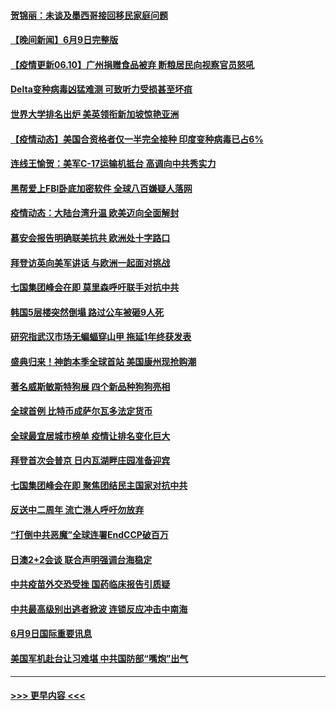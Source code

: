 #### [贺锦丽：未谈及墨西哥接回移民家庭问题](../pages/prog202/a103138997.md?t=06101401) 
#### [【晚间新闻】6月9日完整版](../pages/prog202/a103139203.md?t=06101401) 
#### [【疫情更新06.10】广州捐赠食品被弃 断粮居民向视察官员怒吼](../pages/prog202/a103133785.md?t=06101401) 
#### [Delta变种病毒凶猛难测 可致听力受损甚至坏疽](../pages/prog202/a103138690.md?t=06101401) 
#### [世界大学排名出炉 美英领衔新加坡惊艳亚洲](../pages/prog202/a103139132.md?t=06101401) 
#### [【疫情动态】美国合资格者仅一半完全接种 印度变种病毒已占6%](../pages/prog202/a103139122.md?t=06101401) 
#### [连线王愉贺：美军C-17运输机抵台 高调向中共秀实力](../pages/prog202/a103138148.md?t=06101401) 
#### [黑帮爱上FBI卧底加密软件 全球八百嫌疑人落网](../pages/prog202/a103138066.md?t=06101401) 
#### [疫情动态：大陆台湾升温 欧美迈向全面解封](../pages/prog202/a103139093.md?t=06101401) 
#### [慕安会报告明确联美抗共 欧洲处十字路口](../pages/prog202/a103139080.md?t=06101401) 
#### [拜登访英向美军讲话 与欧洲一起面对挑战](../pages/prog202/a103139078.md?t=06101401) 
#### [七国集团峰会在即 莫里森呼吁联手对抗中共](../pages/prog202/a103139068.md?t=06101401) 
#### [韩国5层楼突然倒塌 路过公车被砸9人死](../pages/prog202/a103139054.md?t=06101401) 
#### [研究指武汉市场无蝙蝠穿山甲 拖延1年终获发表](../pages/prog202/a103138980.md?t=06101401) 
#### [盛典归来！神韵本季全球首站 美国康州现抢购潮](../pages/prog202/a103139040.md?t=06101401) 
#### [著名威斯敏斯特狗展 四个新品种狗狗亮相](../pages/prog202/a103139022.md?t=06101401) 
#### [全球首例 比特币成萨尔瓦多法定货币](../pages/prog202/a103139011.md?t=06101401) 
#### [全球最宜居城市榜单 疫情让排名变化巨大](../pages/prog202/a103139015.md?t=06101401) 
#### [拜登首次会普京 日内瓦湖畔庄园准备迎宾](../pages/prog202/a103138890.md?t=06101401) 
#### [七国集团峰会在即 聚焦团结民主国家对抗中共](../pages/prog202/a103138870.md?t=06101401) 
#### [反送中二周年 流亡港人呼吁勿放弃](../pages/prog202/a103138845.md?t=06101401) 
#### [“打倒中共恶魔”全球连署EndCCP破百万](../pages/prog202/a103138769.md?t=06101401) 
#### [日澳2+2会谈 联合声明强调台海稳定](../pages/prog202/a103138779.md?t=06101401) 
#### [中共疫苗外交恐受挫 国药临床报告引质疑](../pages/prog202/a103138538.md?t=06101401) 
#### [中共最高级别出逃者掀波 连锁反应冲击中南海](../pages/prog202/a103138549.md?t=06101401) 
#### [6月9日国际重要讯息](../pages/prog202/a103138535.md?t=06101401) 
#### [美国军机赴台让习难堪 中共国防部“嘴炮”出气](../pages/prog202/a103138513.md?t=06101401) 

----
#### [ >>> 更早内容 <<< ](../indexes/prog202-earlier.md)
